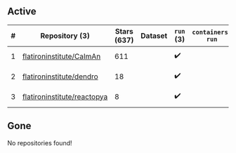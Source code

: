 ## Active
| # | Repository (3) | Stars (637) | Dataset | `run` (3) | `containers-run` | Last Modified |
| --- | --- | --- | --- | --- | --- | --- |
| 1 | [flatironinstitute/CaImAn](https://github.com/flatironinstitute/CaImAn) | 611 |  | :heavy_check_mark: |  | 2024-07-12 18:22:55+00:00 |
| 2 | [flatironinstitute/dendro](https://github.com/flatironinstitute/dendro) | 18 |  | :heavy_check_mark: |  | 2024-05-20 12:26:05+00:00 |
| 3 | [flatironinstitute/reactopya](https://github.com/flatironinstitute/reactopya) | 8 |  | :heavy_check_mark: |  | 2020-07-07 08:34:24+00:00 |

## Gone
No repositories found!
